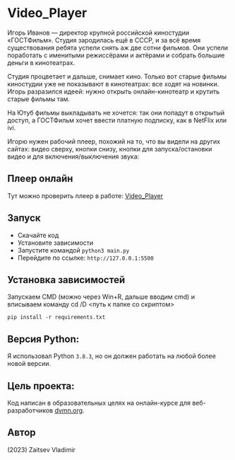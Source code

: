 # Video_Player
Игорь Иванов — директор крупной российской киностудии «ГОСТФильм». Студия зародилась ещё в СССР, и за всё время существования ребята успели снять аж две сотни фильмов. Они успели поработать с именитыми режиссёрами и актёрами и собрать большие деньги в кинотеатрах.

Студия процветает и дальше, снимает кино. Только вот старые фильмы киностудии уже не показывают в кинотеатрах: все ходят на новинки. Игорь разразился идеей: нужно открыть онлайн-кинотеатр и крутить старые фильмы там.

На Ютуб фильмы выкладывать не хочется: так они попадут в открытый доступ, а ГОСТФильм хочет ввести платную подписку, как в NetFlix или ivi.

Игорю нужен рабочий плеер, похожий на то, что вы видели на других сайтах: видео сверху, кнопки снизу, кнопки для запуска/остановки видео и для включения/выключения звука:

## Плеер онлайн

Тут можно проверить плеер в работе: [Video_Player](https://fourwordsallcaps.github.io/)

## Запуск
- Скачайте код
- Установите зависимости
- Запустите командой `python3 main.py`
- Перейдите по ссылке: `http://127.0.0.1:5500`

## Установка зависимостей
Запускаем CMD (можно через Win+R, дальше вводим cmd) и вписываем команду cd /D <путь к папке со скриптом>

```
pip install -r requirements.txt
```

## Версия Python: 
Я использовал Python `3.8.3`, но он должен работать на любой более новой версии.

## Цель проекта:
Код написан в образовательных целях на онлайн-курсе для веб-разработчиков [dvmn.org](https://dvmn.org/).

## Автор
(2023) Zaitsev Vladimir
